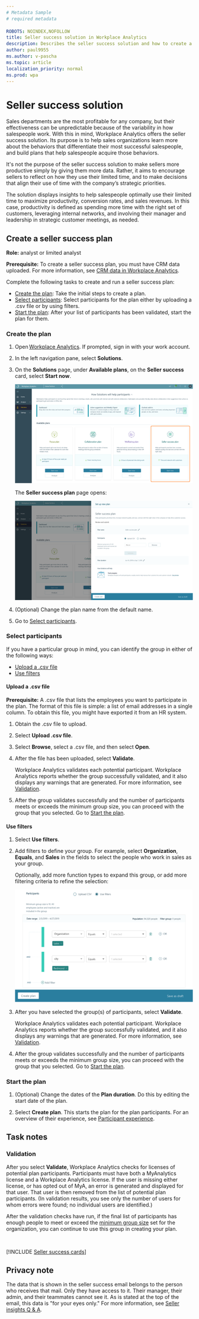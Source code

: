 ```yaml
---
# Metadata Sample
# required metadata

ROBOTS: NOINDEX,NOFOLLOW
title: Seller success solution in Workplace Analytics 
description: Describes the seller success solution and how to create a seller success plan 
author: paul9955
ms.author: v-pascha
ms.topic: article
localization_priority: normal 
ms.prod: wpa
---
```


# Seller success solution

Sales departments are the most profitable for any company, but their effectiveness can be unpredictable because of the variability in how salespeople work. With this in mind, Workplace Analytics offers the seller success solution. Its purpose is to help sales organizations learn more about the behaviors that differentiate their most successful salespeople, and build plans that help salespeople acquire those behaviors. 

It's not the purpose of the seller success solution to make sellers more productive simply by giving them more data. Rather, it aims to encourage sellers to reflect on how they use their limited time, and to make decisions that align their use of time with the company’s strategic priorities. 

The solution displays insights to help salespeople optimally use their limited time to maximize productivity, conversion rates, and sales revenues. In this case, productivity is defined as spending more time with the right set of customers, leveraging internal networks, and involving their manager and leadership in strategic customer meetings, as needed.

## Create a seller success plan 

**Role:** analyst or limited analyst 

**Prerequisite:** To create a seller success plan, you must have CRM data uploaded. For more information, see [CRM data in Workplace Analytics](../setup/crm-data-upload.md).

Complete the following tasks to create and run a seller success plan: 

 * [Create the plan](#create-the-plan): Take the initial steps to create a plan.  
 * [Select participants](#select-participants): Select participants for the plan either by uploading a .csv file or by using filters.
 * [Start the plan](#start-the-plan): After your list of participants has been validated, start the plan for them.

### Create the plan 

1.	Open [Workplace Analytics](https://workplaceanalytics.office.com/). If prompted, sign in with your work account. 

2.	In the left navigation pane, select **Solutions**. 

3.	On the **Solutions** page, under **Available plans**, on the **Seller success** card, select **Start now**. 
 
    ![Solutions main page](../images/wpa/tutorials/solutions-main-page-w-highlight.png)

    The **Seller success plan** page opens: 

    ![New Seller success plan](../images/wpa/tutorials/set-up-new-seller-plan.png)
 
4.	(Optional) Change the plan name from the default name. 

5.	Go to [Select participants](#select-participants). 

### Select participants

If you have a particular group in mind, you can identify the group in either of the following ways: 

 * [Upload a .csv file](#upload-a-csv-file) 
 * [Use filters](#use-filters)

#### Upload a .csv file

**Prerequisite:** A .csv file that lists the employees you want to participate in the plan. The format of this file is simple: a list of email addresses in a single column. To obtain this file, you might have exported it from an HR system. 

1.	Obtain the .csv file to upload.
2.	Select **Upload .csv file**.
3.	Select **Browse**, select a .csv file, and then select **Open**. 
4.	After the file has been uploaded, select **Validate**.

    Workplace Analytics validates each potential participant. Workplace Analytics reports whether the group successfully validated, and it also displays any warnings that are generated. For more information, see [Validation](#validation). 

5.	After the group validates successfully and the number of participants meets or exceeds the minimum group size, you can proceed with the group that you selected. Go to [Start the plan](#start-the-plan).

#### Use filters

1.	Select **Use filters**.

2.	Add filters to define your group. For example, select **Organization**, **Equals**, and **Sales** in the fields to select the people who work in sales as your group. 

    Optionally, add more function types to expand this group, or add more filtering criteria to refine the selection: 

    ![Use filters to find group](../images/wpa/tutorials/seller-plan-filters.png)

3.	After you have selected the group(s) of participants, select **Validate**.
  
    Workplace Analytics validates each potential participant. Workplace Analytics reports whether the group successfully validated, and it also displays any warnings that are generated. For more information, see [Validation](#validation).

4.	After the group validates successfully and the number of participants meets or exceeds the minimum group size, you can proceed with the group that you selected. Go to [Start the plan](#start-the-plan). 

### Start the plan

1.	(Optional) Change the dates of the **Plan duration**. Do this by editing the start date of the plan. 

2.	Select **Create plan**. This starts the plan for the plan participants. For an overview of their experience, see [Participant experience](#participant-experience). 

## Task notes

### Validation

After you select **Validate**, Workplace Analytics checks for licenses of potential plan participants. Participants must have both a MyAnalytics license and a Workplace Analytics license. If the user is missing either license, or has opted out of MyA, an error is generated and displayed for that user. That user is then removed from the list of potential plan participants. (In validation results, you see only the number of users for whom errors were found; no individual users are identified.) 

After the validation checks have run, if the final list of participants has enough people to meet or exceed the [minimum group size](../use/settings.md#minimum-group-size) set for the organization, you can continue to use this group in creating your plan. 

<!-- ADD THIS CONTENT AFTER THE TRACK PAGE APPEARS
Note: After you start the plan, you can end it by selecting the Stop button on the [what page is this? Show how to navigate there and what other actions you can take there] page. -->
<br>

<!-- Get FWLink to here for use in the product UI -->

[!INCLUDE [Seller success cards](../includes/seller-success-cards.md)]

## Privacy note

The data that is shown in the seller success email belongs to the person who receives that mail. Only they have access to it. Their manager, their admin, and their teammates cannot see it. As is stated at the top of the email, this data is "for your eyes only." For more information, see [Seller insights Q & A](../overview/seller-insights.md#seller-insights-q--a). 


